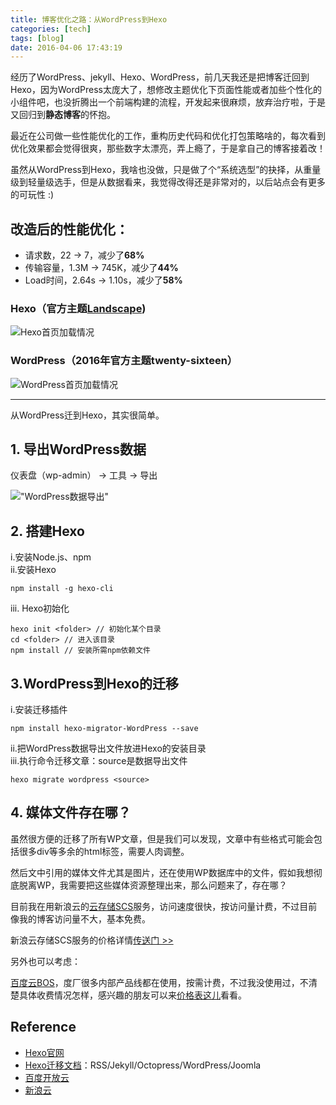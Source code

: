 ```yaml
---
title: 博客优化之路：从WordPress到Hexo
categories: [tech]
tags: [blog]
date: 2016-04-06 17:43:19
---
```

经历了WordPress、jekyll、Hexo、WordPress，前几天我还是把博客迁回到Hexo，因为WordPress太庞大了，想修改主题优化下页面性能或者加些个性化的小组件吧，也没折腾出一个前端构建的流程，开发起来很麻烦，放弃治疗啦，于是又回归到**静态博客**的怀抱。

最近在公司做一些性能优化的工作，重构历史代码和优化打包策略啥的，每次看到优化效果都会觉得很爽，那些数字太漂亮，弄上瘾了，于是拿自己的博客接着改！

虽然从WordPress到Hexo，我啥也没做，只是做了个“系统选型”的抉择，从重量级到轻量级选手，但是从数据看来，我觉得改得还是非常对的，以后站点会有更多的可玩性 :)

<!--more-->

## 改造后的性能优化：
* 请求数，22 -> 7，减少了**68%**
* 传输容量，1.3M -> 745K，减少了**44%**
* Load时间，2.64s -> 1.10s，减少了**58%**

### Hexo（官方主题[Landscape](https://github.com/hexojs/hexo-theme-landscape))
  
![Hexo首页加载情况](http://cdn.sinacloud.net/woodysblog/blog-opt/hexo-request.png)

### WordPress（2016年官方主题twenty-sixteen）
  
![WordPress首页加载情况](http://cdn.sinacloud.net/woodysblog/blog-opt/wp-request.png)

***

从WordPress迁到Hexo，其实很简单。

## 1. 导出WordPress数据

仪表盘（wp-admin） -> 工具 -> 导出

!["WordPress数据导出"](http://cdn.sinacloud.net/woodysblog/blog-opt/wp-export.png)

## 2. 搭建Hexo

i.安装Node.js、npm  
ii.安装Hexo
    
    npm install -g hexo-cli 
    
iii. Hexo初始化
    
    hexo init <folder> // 初始化某个目录  
    cd <folder> // 进入该目录    
    npm install // 安装所需npm依赖文件
    
## 3.WordPress到Hexo的迁移

i.安装迁移插件

    npm install hexo-migrator-WordPress --save

ii.把WordPress数据导出文件放进Hexo的安装目录  
iii.执行命令迁移文章：source是数据导出文件
    
    hexo migrate wordpress <source>
    
## 4. 媒体文件存在哪？

虽然很方便的迁移了所有WP文章，但是我们可以发现，文章中有些格式可能会包括很多div等多余的html标签，需要人肉调整。

然后文中引用的媒体文件尤其是图片，还在使用WP数据库中的文件，假如我想彻底脱离WP，我需要把这些媒体资源整理出来，那么问题来了，存在哪？

目前我在用新浪云的[云存储SCS](http://open.sinastorage.com)服务，访问速度很快，按访问量计费，不过目前像我的博客访问量不大，基本免费。

新浪云存储SCS服务的价格详情[传送门 >>](http://www.sinacloud.com/index/price.html)

另外也可以考虑：

[百度云BOS](https://bce.baidu.com/product/bos.html)，度厂很多内部产品线都在使用，按需计费，不过我没使用过，不清楚具体收费情况怎样，感兴趣的朋友可以来[价格表这儿](https://bce.baidu.com/doc/Pricing/BOS.html)看看。



## Reference

* [Hexo官网](https://hexo.io/zh-cn/docs/migration.html)
* [Hexo迁移文档](https://hexo.io/zh-cn/docs/migration.html)：RSS/Jekyll/Octopress/WordPress/Joomla
* [百度开放云](https://bce.baidu.com/index.html)
* [新浪云](http://www.sinacloud.com)
